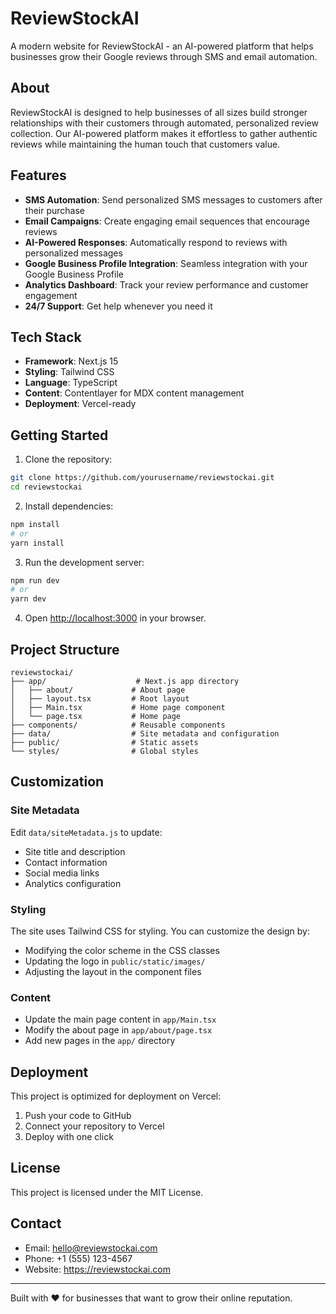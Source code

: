 # ReviewStockAI

A modern website for ReviewStockAI - an AI-powered platform that helps businesses grow their Google reviews through SMS and email automation.

## About

ReviewStockAI is designed to help businesses of all sizes build stronger relationships with their customers through automated, personalized review collection. Our AI-powered platform makes it effortless to gather authentic reviews while maintaining the human touch that customers value.

## Features

- **SMS Automation**: Send personalized SMS messages to customers after their purchase
- **Email Campaigns**: Create engaging email sequences that encourage reviews
- **AI-Powered Responses**: Automatically respond to reviews with personalized messages
- **Google Business Profile Integration**: Seamless integration with your Google Business Profile
- **Analytics Dashboard**: Track your review performance and customer engagement
- **24/7 Support**: Get help whenever you need it

## Tech Stack

- **Framework**: Next.js 15
- **Styling**: Tailwind CSS
- **Language**: TypeScript
- **Content**: Contentlayer for MDX content management
- **Deployment**: Vercel-ready

## Getting Started

1. Clone the repository:

```bash
git clone https://github.com/yourusername/reviewstockai.git
cd reviewstockai
```

2. Install dependencies:

```bash
npm install
# or
yarn install
```

3. Run the development server:

```bash
npm run dev
# or
yarn dev
```

4. Open [http://localhost:3000](http://localhost:3000) in your browser.

## Project Structure

```
reviewstockai/
├── app/                    # Next.js app directory
│   ├── about/             # About page
│   ├── layout.tsx         # Root layout
│   ├── Main.tsx           # Home page component
│   └── page.tsx           # Home page
├── components/            # Reusable components
├── data/                  # Site metadata and configuration
├── public/                # Static assets
└── styles/                # Global styles
```

## Customization

### Site Metadata

Edit `data/siteMetadata.js` to update:

- Site title and description
- Contact information
- Social media links
- Analytics configuration

### Styling

The site uses Tailwind CSS for styling. You can customize the design by:

- Modifying the color scheme in the CSS classes
- Updating the logo in `public/static/images/`
- Adjusting the layout in the component files

### Content

- Update the main page content in `app/Main.tsx`
- Modify the about page in `app/about/page.tsx`
- Add new pages in the `app/` directory

## Deployment

This project is optimized for deployment on Vercel:

1. Push your code to GitHub
2. Connect your repository to Vercel
3. Deploy with one click

## License

This project is licensed under the MIT License.

## Contact

- Email: hello@reviewstockai.com
- Phone: +1 (555) 123-4567
- Website: https://reviewstockai.com

---

Built with ❤️ for businesses that want to grow their online reputation.
